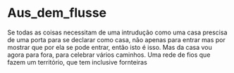 # Aus_dem_flusse

Se todas as coisas necessitam de uma intrudução como uma casa prescisa de uma porta para se declarar como casa, não apenas para entrar mas por mostrar que por ela se pode entrar, então isto é isso.
Mas da casa vou agora para fora, para celebrar vários caminhos. Uma rede de fios que fazem um território, que tem inclusive fornteiras 
